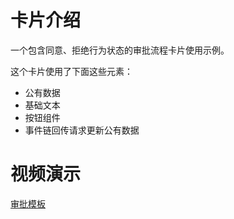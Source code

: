 # 卡片介绍

一个包含同意、拒绝行为状态的审批流程卡片使用示例。

这个卡片使用了下面这些元素：

- 公有数据
- 基础文本
- 按钮组件
- 事件链回传请求更新公有数据

# 视频演示

[审批模板](https://wolai.dingtalk.com/ddKAki4UNuBgu5o51Dv9XW)
